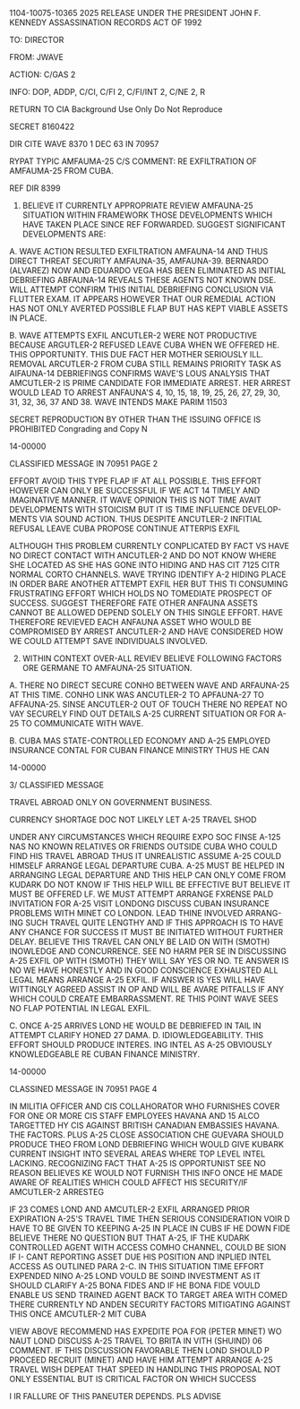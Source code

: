 1104-10075-10365
2025 RELEASE UNDER THE PRESIDENT JOHN F. KENNEDY ASSASSINATION RECORDS ACT OF 1992

TO: DIRECTOR

FROM: JWAVE

ACTION: C/GAS 2

INFO: DOP, ADDP, C/CI, C/FI 2, C/FI/INT 2, C/NE 2, R

RETURN TO CIA
Background Use Only
Do Not Reproduce

SECRET 8160422

DIR CITE WAVE 8370 1 DEC 63 IN 70957

RYPAT TYPIC AMFAUMA-25 C/S COMMENT: RE EXFILTRATION OF AMFAUMA-25
FROM CUBA.

REF DIR 8399

1. BELIEVE IT CURRENTLY APPROPRIATE REVIEW AMFAUNA-25 SITUATION
WITHIN FRAMEWORK THOSE DEVELOPMENTS WHICH HAVE TAKEN PLACE SINCE REF
FORWARDED. SUGGEST SIGNIFICANT DEVELOPMENTS ARE:

A. WAVE ACTION RESULTED EXFILTRATION AMFAUNA-14 AND
THUS DIRECT THREAT SECURITY AMFAUNA-35, AMFAUNA-39. BERNARDO
(ALVAREZ) NOW AND EDUARDO VEGA HAS BEEN ELIMINATED AS INITIAL
DEBRIEFING ABFAUNA-14 REVEALS THESE AGENTS NOT KNOWN DSE. WILL
ATTEMPT CONFIRM THIS INITIAL DEBRIEFING CONCLUSION VIA FLUTTER
EXAM. IT APPEARS HOWEVER THAT OUR REMEDIAL ACTION HAS NOT
ONLY AVERTED POSSIBLE FLAP BUT HAS KEPT VIABLE ASSETS IN PLACE.

B. WAVE ATTEMPTS EXFIL ANCUTLER-2 WERE NOT PRODUCTIVE
BECAUSE ARGUTLER-2 REFUSED LEAVE CUBA WHEN WE OFFERED HE. THIS
OPPORTUNITY. THIS DUE FACT HER MOTHER SERIOUSLY ILL.
REMOVAL ARCUTLER-2 FROM CUBA STILL REMAINS PRIORITY TASK AS
AIFAUNA-14 DEBRIEFINGS CONFIRMS WAVE'S LOUS ANALYSIS THAT
AMCUTLER-2 IS PRIME CANDIDATE FOR IMMEDIATE ARREST. HER ARREST
WOULD LEAD TO ARREST ANFAUNA'S 4, 10, 15, 18, 19, 25, 26, 27,
29, 30, 31, 32, 36, 37 AND 38. WAVE INTENDS MAKE PARIM 11503

SECRET
REPRODUCTION BY OTHER THAN THE ISSUING OFFICE IS PROHIBITED
Congrading and
Copy N

14-00000

CLASSIFIED MESSAGE IN 70951 PAGE 2

EFFORT AVOID THIS TYPE FLAP IF AT ALL POSSIBLE. THIS EFFORT
HOWEVER CAN ONLY BE SUCCESSFUL IF WE ACT 14 TIMELY AND
IMAGINATIVE MANNER. IT WAVE OPINION THIS IS NOT TIME AVAIT
DEVELOPMENTS WITH STOICISM BUT IT IS TIME INFLUENCE DEVELOP-
MENTS VIA SOUND ACTION. THUS DESPITE ANCUTLER-2 INFITIAL
REFUSAL LEAVE CUBA PROPOSE CONTINUE ATTERPIS EXFIL

ALTHOUGH THIS PROBLEM CURRENTLY CONPLICATED BY FACT VS HAVE
NO DIRECT CONTACT WITH ANCUTLER-2 AND DO NOT KNOW WHERE SHE
LOCATED AS SHE HAS GONE INTO HIDING AND HAS CIT 7125 CITR
NORMAL CORTO CHANNELS. WAVE TRYING IDENTIFY A-2 HIDING PLACE
IN ORDER BARE ANOTHER ATTEMPT EXFIL HER BUT THIS TI
CONSUMING FRUSTRATING EFFORT WHICH HOLDS NO TOMEDIATE PROSPECT
OF SUCCESS. SUGGEST THEREFORE FATE OTHER ANFAUNA ASSETS CANNOT
BE ALLOWED DEPEND SOLELY ON THIS SINGLE EFFORT. HAVE THEREFORE
REVIEVED EACH ANFAUNA ASSET WHO WOULD BE COMPROMISED BY ARREST
ANCUTLER-2 AND HAVE CONSIDERED HOW WE COULD ATTEMPT SAVE
INDIVIDUALS INVOLVED.

2. WITHIN CONTEXT OVER-ALL REVIEV BELIEVE FOLLOWING FACTORS
ORE GERMANE TO AMFAUNA-25 SITUATION.

A. THERE NO DIRECT SECURE CONHO BETWEEN WAVE AND ARFAUNA-25
AT THIS TIME. CONHO LINK WAS ANCUTLER-2 TO APFAUNA-27 TO
AFFAUNA-25. SINSE ANCUTLER-2 OUT OF TOUCH THERE NO REPEAT
NO VAY SECURELY FIND OUT DETAILS A-25 CURRENT SITUATION OR
FOR A-25 TO COMMUNICATE WITH WAVE.

B. CUBA MAS STATE-CONTROLLED ECONOMY AND A-25 EMPLOYED
INSURANCE CONTAL FOR CUBAN FINANCE MINISTRY THUS HE CAN

14-00000

3/
CLASSIFIED MESSAGE

TRAVEL ABROAD ONLY ON GOVERNMENT BUSINESS.

CURRENCY SHORTAGE DOC NOT LIKELY LET A-25 TRAVEL SHOD

UNDER ANY CIRCUMSTANCES WHICH REQUIRE EXPO SOC FINSE
A-125 NAS NO KNOWN RELATIVES OR FRIENDS OUTSIDE CUBA WHO COULD
FIND HIS TRAVEL ABROAD THUS IT UNREALISTIC ASSUME A-25 COULD
HIMSELF ARRANGE LEGAL DEPARTURE CUBA. A-25 MUST BE HELPED IN
ARRANGING LEGAL DEPARTURE AND THIS HELP CAN ONLY COME FROM
KUDARK DO NOT KNOW IF THIS HELP WILL BE EFFECTIVE BUT
BELIEVE IT MUST BE OFFERED LF. WE MUST ATTEMPT ARRANGE FXRENSE
PALD INVITATION FOR A-25 VISIT LONDONG DISCUSS CUBAN INSURANCE
PROBLEMS WITH MINET CO LONDON. LEAD THINE INVOLVED ARRANG-
ING SUCH TRAVEL QUITE LENGTHY AND IF THIS APPROACH IS TO HAVE
ANY CHANCE FOR SUCCESS IT MUST BE INITIATED WITHOUT FURTHER
DELAY. BELIEVE THIS TRAVEL CAN ONLY BE LAID ON WITH (SMOTH)
INOWLEDGE AND CONCURRENCE. SEE NO HARM PER SE IN DISCUSSING
A-25 EXFIL OP WITH (SMOTH) THEY WILL SAY YES OR NO. TE
ANSWER IS NO WE HAVE HONESTLY AND IN GOOD CONSCIENCE
EXHAUSTED ALL LEGAL MEANS ARRANGE A-25 EXFIL. IF ANSWER IS YES
WILL HAVE WITTINGLY AGREED ASSIST IN OP AND WILL BE
AVARE PITFALLS IF ANY WHICH COULD CREATE EMBARRASSMENT. RE
THIS POINT WAVE SEES NO FLAP POTENTIAL IN LEGAL EXFIL.

C. ONCE A-25 ARRIVES LOND HE WOULD BE DEBRIEFED IN
TAIL IN ATTEMPT CLARIFY HONED 27 DAMA. D.
IDIOWLEDGEABILITY. THIS EFFORT SHOULD PRODUCE INTERES. ING
INTEL AS A-25 OBVIOUSLY KNOWLEDGEABLE RE CUBAN FINANCE MINISTRY.

14-00000

CLASSINED MESSAGE IN 70951 PAGE 4

IN MILITIA OFFICER AND CIS COLLAHORATOR WHO FURNISHES COVER
FOR ONE OR MORE CIS STAFF EMPLOYEES HAVANA AND 15 ALCO TARGETTED
HY CIS AGAINST BRITISH CANADIAN EMBASSIES HAVANA. THE FACTORS.
PLUS A-25 CLOSE ASSOCIATION CHE GUEVARA SHOULD PRODUCE THEO
FROM LOND DEBRIEFING WHICH WOULD GIVE KUBARK CURRENT INSIGHT
INTO SEVERAL AREAS WHERE TOP LEVEL INTEL LACKING. RECOGNIZING
FACT THAT A-25 IS OPPORTUNIST SEE NO REASON BELIEVES KE
WOULD NOT FURNISH THIS INFO ONCE HE MADE AWARE OF REALITIES
WHICH COULD AFFECT HIS SECURITY/IF AMCUTLER-2 ARRESTEG

IF 23 COMES LOND AND AMCUTLER-2 EXFIL ARRANGED PRIOR
EXPIRATION A-25'S TRAVEL TIME THEN SERIOUS CONSIDERATION VOIR D
HAVE TO BE GIVEN TO KEEPING A-25 IN PLACE IN CUBS IF HE DOWN
FIDE BELIEVE THERE NO QUESTION BUT THAT A-25, IF THE KUDARK
CONTROLLED AGENT WITH ACCESS COMHO CHANNEL, COULD BE SION IF I-
CANT REPORTING ASSET DUE HIS POSITION AND INPLIED INTEL ACCESS
AS OUTLINED PARA 2-C. IN THIS SITUATION TIME EFFORT EXPENDED
NINO A-25 LOND VOULD BE SOIND INVESTMENT AS IT SHOULD
CLARIFY A-25 BONA FIDES AND IF HE BONA FIDE VOULD ENABLE US
SEND TRAINED AGENT BACK TO TARGET AREA WITH COMED THERE CURRENTLY
ND ANDEN SECURITY FACTORS MITIGATING AGAINST THIS ONCE AMCUTLER-2
MIT CUBA

VIEW ABOVE RECOMMEND HAS EXPEDITE POA FOR (PETER MINET)
WO NAUT LOND DISCUSS A-25 TRAVEL TO BRITA IN VITH (SHUIND)
06
COMMENT. IF THIS DISCUSSION FAVORABLE THEN LOND SHOULD P
PROCEED RECRUIT (MINET) AND HAVE HIM ATTEMPT ARRANGE A-25
TRAVEL WISH DEPEAT THAT SPEED IN HANDLING THIS PROPOSAL
NOT ONLY ESSENTIAL BUT IS CRITICAL FACTOR ON WHICH SUCCESS

I IR FALLURE OF THIS PANEUTER DEPENDS. PLS ADVISE
